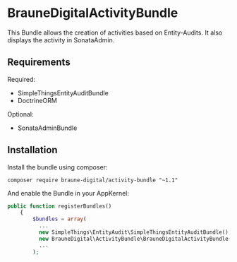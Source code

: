 # BrauneDigitalActivityBundle
This Bundle allows the creation of activities based on Entity-Audits.
It also displays the activity in SonataAdmin.

## Requirements
Required:  
* SimpleThingsEntityAuditBundle
* DoctrineORM
  
Optional:
* SonataAdminBundle
## Installation
Install the bundle using composer:  
```
composer require braune-digital/activity-bundle "~1.1"
```  

And enable the Bundle in your AppKernel:

```php
public function registerBundles()
    {
        $bundles = array(
          ...
          new SimpleThings\EntityAudit\SimpleThingsEntityAuditBundle(),
          new BrauneDigital\ActivityBundle\BrauneDigitalActivityBundle(),
          ...
        );
```

